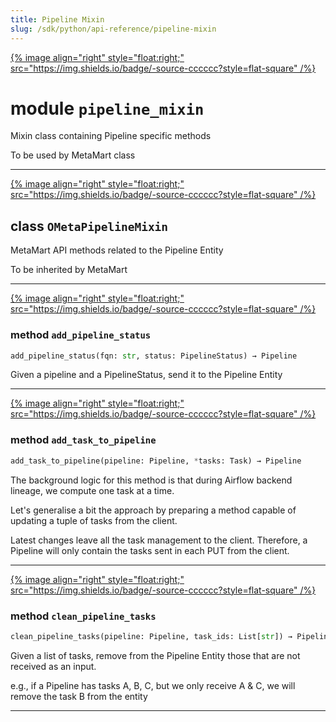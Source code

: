 ```yaml
---
title: Pipeline Mixin
slug: /sdk/python/api-reference/pipeline-mixin
---
```




[{% image align="right" style="float:right;" src="https://img.shields.io/badge/-source-cccccc?style=flat-square" /%}](https://github.com/meta-mart/MetaMart/tree/main/ingestion/src/metadata/ingestion/ometa/mixins/pipeline_mixin.py#L0")

# module `pipeline_mixin`
Mixin class containing Pipeline specific methods 

To be used by MetaMart class 



---

[{% image align="right" style="float:right;" src="https://img.shields.io/badge/-source-cccccc?style=flat-square" /%}](https://github.com/meta-mart/MetaMart/tree/main/ingestion/src/metadata/ingestion/ometa/mixins/pipeline_mixin.py#L30")

## class `OMetaPipelineMixin`
MetaMart API methods related to the Pipeline Entity 

To be inherited by MetaMart 




---

[{% image align="right" style="float:right;" src="https://img.shields.io/badge/-source-cccccc?style=flat-square" /%}](https://github.com/meta-mart/MetaMart/tree/main/ingestion/src/metadata/ingestion/ometa/mixins/pipeline_mixin.py#L39")

### method `add_pipeline_status`

```python
add_pipeline_status(fqn: str, status: PipelineStatus) → Pipeline
```

Given a pipeline and a PipelineStatus, send it to the Pipeline Entity 

---

[{% image align="right" style="float:right;" src="https://img.shields.io/badge/-source-cccccc?style=flat-square" /%}](https://github.com/meta-mart/MetaMart/tree/main/ingestion/src/metadata/ingestion/ometa/mixins/pipeline_mixin.py#L51")

### method `add_task_to_pipeline`

```python
add_task_to_pipeline(pipeline: Pipeline, *tasks: Task) → Pipeline
```

The background logic for this method is that during Airflow backend lineage, we compute one task at a time. 

Let's generalise a bit the approach by preparing a method capable of updating a tuple of tasks from the client. 

Latest changes leave all the task management to the client. Therefore, a Pipeline will only contain the tasks sent in each PUT from the client. 

---

[{% image align="right" style="float:right;" src="https://img.shields.io/badge/-source-cccccc?style=flat-square" /%}](https://github.com/meta-mart/MetaMart/tree/main/ingestion/src/metadata/ingestion/ometa/mixins/pipeline_mixin.py#L95")

### method `clean_pipeline_tasks`

```python
clean_pipeline_tasks(pipeline: Pipeline, task_ids: List[str]) → Pipeline
```

Given a list of tasks, remove from the Pipeline Entity those that are not received as an input. 

e.g., if a Pipeline has tasks A, B, C, but we only receive A & C, we will remove the task B from the entity 




---


